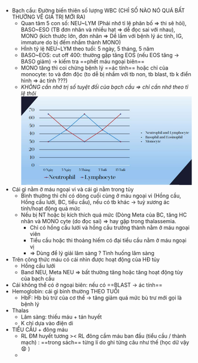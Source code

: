 - Bạch cầu: Đường biến thiên số lượng WBC (CHỈ SỐ NÀO NÓ QUÁ BẤT THƯỜNG VỀ GIÁ TRỊ MỚI RA)  
	- Quan tâm 5 con số: NEU~LYM (Phải nhớ tỉ lệ phân bố => thi sẽ hỏi), BASO~ESO (TB đơn nhân và nhiều hạt => dễ đọc sai với nhau), MONO (kích thước lớn, đơn nhân => Dề lầm với bệnh lý ác tính, IG, immature do bị đếm nhầm thành MONO)  
	- HÌnh tỷ lệ NEU~LYM theo tuổi: 5 ngày, 5 tháng, 5 năm  
	- BASO~EOS: cut off 400: thường gặp tăng EOS (nếu EOS tăng -> BASO giảm) -> kiếm tra ==phết máu ngoại biên==  
	- MONO tăng thì coi chừng bệnh lý ==ác tính== hoặc chỉ của monocyte: to và đơn độc (to dễ bị nhầm với tb non, tb blast, tb k điển hình => ác tính ???)  
	- *KHÔNG cần nhớ trị số tuyệt đối của bạch cầu => chỉ cần nhớ theo tỉ lệ thôi*  
![Sinh lý bình thường hệ máu - lưới - bạch huyết-1687346648110.jpeg](../../../../../200%20Files/image/image/Sinh%20l%C3%BD%20b%C3%ACnh%20th%C6%B0%E1%BB%9Dng%20h%E1%BB%87%20m%C3%A1u%20-%20l%C6%B0%E1%BB%9Bi%20-%20b%E1%BA%A1ch%20huy%E1%BA%BFt-1687346648110.jpeg)  
- Cái gì nằm ở máu ngoại vi và cái gì nằm trong tủy  
	- Bình thường thì chỉ có dòng cuối cùng ở máu ngoại vi (Hồng cầu, Hồng cầu lưới, BC, tiểu cầu), nếu có tb khác -> tuỷ xương ác tính/hoạt động quá mức  
	- Nếu bị NT hoặc bị kích thích quá mức (Dòng Meta của BC, tăng HC nhân và MONO cyte (do đọc sai) => hay gặp trong thalassemia.  
		- Chỉ có hồng cầu lưới và hồng cầu trưởng thành nằm ở máu ngoại viên  
		- Tiểu cầu hoặc thi thoảng hiếm có đại tiểu cầu nằm ở máu ngoại vị  
		- => Dùng để lý giải lâm sàng ? Tình huống lâm sàng  
- Trên công thức máu có cái nhìn được hoạt động của HĐ tủy  
	- Hồng cầu lưới  
	- Band NEU, Meta NEU => bất thường tăng hoặc tăng hoạt động tủy của bạch cầu  
- Cái không thể có ở ngoại biên: nếu có ==BLAST -> ác tính==  
- Hemoglobin: cái gì bình thường THEO TUỔI  
	- HbF: Hb bù trừ của cơ thể -> tăng giảm quá mức bù trư mới gọi là bệnh lý  
- Thalas  
	- Lâm sàng: thiếu máu + tán huyết  
	- K chỉ dựa vào điện di  
- TIỂU CẦU + đông máu  
	- RL ĐM huyết tương >< RL đông cầm máu ban đầu (tiểu cầu / thành mạch) : ==trong sách== từng lí do ghi từng câu như thế (học dữ vậy 😧 )  
	- 